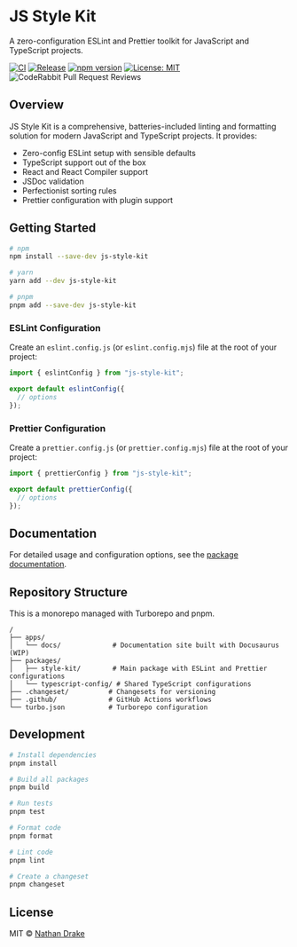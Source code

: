 # JS Style Kit

A zero-configuration ESLint and Prettier toolkit for JavaScript and TypeScript projects.

[![CI](https://github.com/drake-nathan/js-style-kit/actions/workflows/ci.yaml/badge.svg)](https://github.com/drake-nathan/js-style-kit/actions/workflows/ci.yaml)
[![Release](https://github.com/drake-nathan/js-style-kit/actions/workflows/release.yaml/badge.svg)](https://github.com/drake-nathan/js-style-kit/actions/workflows/release.yaml)
[![npm version](https://img.shields.io/npm/v/js-style-kit.svg)](https://www.npmjs.com/package/js-style-kit)
[![License: MIT](https://img.shields.io/badge/License-MIT-yellow.svg)](https://opensource.org/licenses/MIT)
![CodeRabbit Pull Request Reviews](https://img.shields.io/coderabbit/prs/github/drake-nathan/js-style-kit?labelColor=171717&color=FF570A&link=https%3A%2F%2Fcoderabbit.ai&label=CodeRabbit%20Reviews)

## Overview

JS Style Kit is a comprehensive, batteries-included linting and formatting solution for modern JavaScript and TypeScript projects. It provides:

- Zero-config ESLint setup with sensible defaults
- TypeScript support out of the box
- React and React Compiler support
- JSDoc validation
- Perfectionist sorting rules
- Prettier configuration with plugin support

## Getting Started

```bash
# npm
npm install --save-dev js-style-kit

# yarn
yarn add --dev js-style-kit

# pnpm
pnpm add --save-dev js-style-kit
```

### ESLint Configuration

Create an `eslint.config.js` (or `eslint.config.mjs`) file at the root of your project:

```js
import { eslintConfig } from "js-style-kit";

export default eslintConfig({
  // options
});
```

### Prettier Configuration

Create a `prettier.config.js` (or `prettier.config.mjs`) file at the root of your project:

```js
import { prettierConfig } from "js-style-kit";

export default prettierConfig({
  // options
});
```

## Documentation

For detailed usage and configuration options, see the [package documentation](./packages/style-kit/README.md).

## Repository Structure

This is a monorepo managed with Turborepo and pnpm.

```
/
├── apps/
│   └── docs/             # Documentation site built with Docusaurus (WIP)
├── packages/
│   ├── style-kit/        # Main package with ESLint and Prettier configurations
│   └── typescript-config/ # Shared TypeScript configurations
├── .changeset/          # Changesets for versioning
├── .github/             # GitHub Actions workflows
└── turbo.json           # Turborepo configuration
```

## Development

```bash
# Install dependencies
pnpm install

# Build all packages
pnpm build

# Run tests
pnpm test

# Format code
pnpm format

# Lint code
pnpm lint

# Create a changeset
pnpm changeset
```

## License

MIT © [Nathan Drake](https://github.com/drake-nathan)
